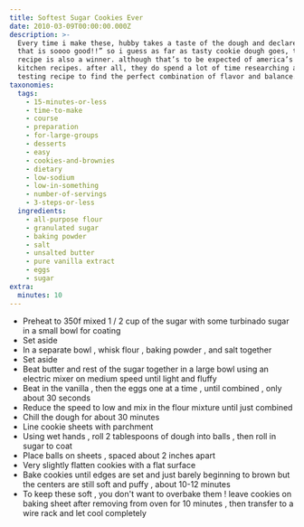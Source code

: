 ```yaml
---
title: Softest Sugar Cookies Ever
date: 2010-03-09T00:00:00.000Z
description: >-
  Every time i make these, hubby takes a taste of the dough and declares “omg
  that is soooo good!!” so i guess as far as tasty cookie dough goes, this
  recipe is also a winner. although that’s to be expected of america’s test
  kitchen recipes. after all, they do spend a lot of time researching and
  testing recipe to find the perfect combination of flavor and balance.
taxonomies:
  tags:
    - 15-minutes-or-less
    - time-to-make
    - course
    - preparation
    - for-large-groups
    - desserts
    - easy
    - cookies-and-brownies
    - dietary
    - low-sodium
    - low-in-something
    - number-of-servings
    - 3-steps-or-less
  ingredients:
    - all-purpose flour
    - granulated sugar
    - baking powder
    - salt
    - unsalted butter
    - pure vanilla extract
    - eggs
    - sugar
extra:
  minutes: 10
---
```

 - Preheat to 350f mixed 1 / 2 cup of the sugar with some turbinado sugar in a small bowl for coating
 - Set aside
 - In a separate bowl , whisk flour , baking powder , and salt together
 - Set aside
 - Beat butter and rest of the sugar together in a large bowl using an electric mixer on medium speed until light and fluffy
 - Beat in the vanilla , then the eggs one at a time , until combined , only about 30 seconds
 - Reduce the speed to low and mix in the flour mixture until just combined
 - Chill the dough for about 30 minutes
 - Line cookie sheets with parchment
 - Using wet hands , roll 2 tablespoons of dough into balls , then roll in sugar to coat
 - Place balls on sheets , spaced about 2 inches apart
 - Very slightly flatten cookies with a flat surface
 - Bake cookies until edges are set and just barely beginning to brown but the centers are still soft and puffy , about 10-12 minutes
 - To keep these soft , you don't want to overbake them ! leave cookies on baking sheet after removing from oven for 10 minutes , then transfer to a wire rack and let cool completely
